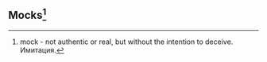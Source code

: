 ## Mocks[^1]

[^1]: mock - not authentic or real, but without the intention to deceive.
      Имитация.
